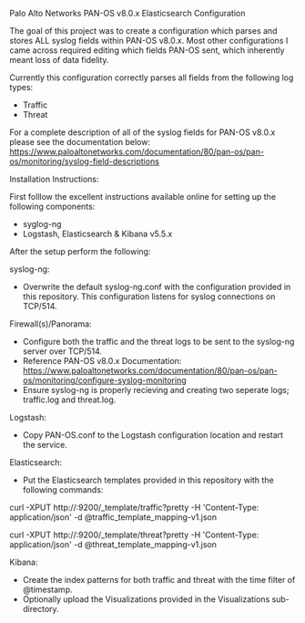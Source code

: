 Palo Alto Networks PAN-OS v8.0.x Elasticsearch Configuration

The goal of this project was to create a configuration which parses and stores ALL syslog fields within PAN-OS v8.0.x. Most other configurations I came across required editing which fields PAN-OS sent, which inherently meant loss of data fidelity.

Currently this configuration correctly parses all fields from the following log types:
- Traffic
- Threat

For a complete description of all of the syslog fields for PAN-OS v8.0.x please see the documentation below:
https://www.paloaltonetworks.com/documentation/80/pan-os/pan-os/monitoring/syslog-field-descriptions

Installation Instructions:

First folllow the excellent instructions available online for setting up the following components:
- syglog-ng
- Logstash, Elasticsearch & Kibana v5.5.x

After the setup perform the following:

syslog-ng:
- Overwrite the default syslog-ng.conf with the configuration provided in this repository. This configuration listens for syslog connections on TCP/514.

Firewall(s)/Panorama: 
- Configure both the traffic and the threat logs to be sent to the syslog-ng server over TCP/514. 
- Reference PAN-OS v8.0.x Documentation: https://www.paloaltonetworks.com/documentation/80/pan-os/pan-os/monitoring/configure-syslog-monitoring
- Ensure syslog-ng is properly recieving and creating two seperate logs; traffic.log and threat.log. 

Logstash:
- Copy PAN-OS.conf to the Logstash configuration location and restart the service.

Elasticsearch:
- Put the Elasticsearch templates provided in this repository with the following commands:

curl -XPUT http://<your-elasticsearch-server>:9200/_template/traffic?pretty -H 'Content-Type: application/json' -d @traffic_template_mapping-v1.json

curl -XPUT http://<your-elasticsearch-server>:9200/_template/threat?pretty -H 'Content-Type: application/json' -d @threat_template_mapping-v1.json

Kibana:
- Create the index patterns for both traffic and threat with the time filter of @timestamp.
- Optionally upload the Visualizations provided in the Visualizations sub-directory.
